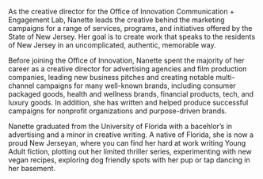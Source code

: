 As the creative director for the Office of Innovation Communication + Engagement Lab, Nanette leads the creative behind the marketing campaigns for a range of services, programs, and initiatives offered by the State of New Jersey. Her goal is to create work that speaks to the residents of New Jersey in an uncomplicated, authentic, memorable way. 

Before joining the Office of Innovation, Nanette spent the majority of her career as a creative director for advertising agencies and film production companies, leading new business pitches and creating notable multi-channel campaigns for many well-known brands, including consumer packaged goods, health and wellness brands, financial products, tech, and luxury goods. In addition, she has written and helped produce successful campaigns for nonprofit organizations and purpose-driven brands.

Nanette graduated from the University of Florida with a bacehlor’s in advertising and a minor in creative writing. A native of Florida, she is now a proud New Jerseyan, where you can find her hard at work writing Young Adult fiction, plotting out her limited thriller series, experimenting with new vegan recipes, exploring dog friendly spots with her pup or tap dancing in her basement.
